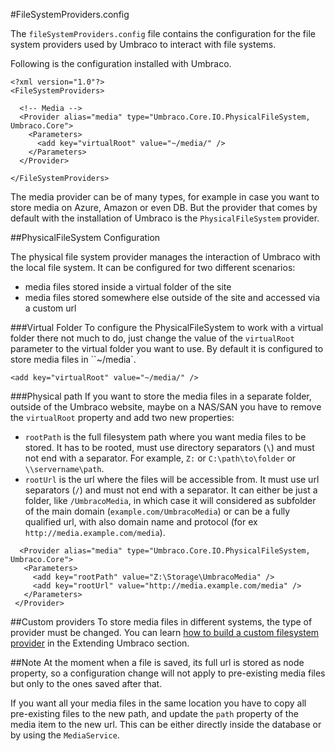 #FileSystemProviders.config

The `fileSystemProviders.config` file contains the configuration for the file system providers used by Umbraco to interact with file systems.

Following is the configuration installed with Umbraco.

```
<?xml version="1.0"?>
<FileSystemProviders>
  
  <!-- Media -->
  <Provider alias="media" type="Umbraco.Core.IO.PhysicalFileSystem, Umbraco.Core">
    <Parameters>
      <add key="virtualRoot" value="~/media/" />
    </Parameters>
  </Provider>
  
</FileSystemProviders>
```
The media provider can be of many types, for example in case you want to store media on Azure, Amazon or even DB. But the provider that comes by default with the installation of Umbraco is the `PhysicalFileSystem` provider.

##PhysicalFileSystem Configuration

The physical file system provider manages the interaction of Umbraco with the local file system. It can be configured for two different scenarios:

 - media files stored inside a virtual folder of the site
 - media files stored somewhere else outside of the site and accessed via a custom url
 
###Virtual Folder
To configure the PhysicalFileSystem to work with a virtual folder there not much to do, just change the value of the `virtualRoot` parameter to the virtual folder you want to use. By default it is configured to store media files in  ``~/media`.
```
<add key="virtualRoot" value="~/media/" />
```

###Physical path
If you want to store the media files in a separate folder, outside of the Umbraco website, maybe on a NAS/SAN you have to remove the `virtualRoot` property and add two new properties:

 - `rootPath` is the full filesystem path where you want media files to be stored. It has to be rooted, must use directory separators (`\`) and must not end with a separator. For example, `Z:` or `C:\path\to\folder` or `\\servername\path`.
 - `rootUrl` is the url where the files will be accessible from. It must use url separators (`/`) and must not end with a separator. It can either be just a folder, like `/UmbracoMedia`, in which case it will considered as subfolder of the main domain (`example.com/UmbracoMedia`) or can be a fully qualified url, with also domain name and protocol (for ex `http://media.example.com/media`).
 
 ```
   <Provider alias="media" type="Umbraco.Core.IO.PhysicalFileSystem, Umbraco.Core">
    <Parameters>
      <add key="rootPath" value="Z:\Storage\UmbracoMedia" />
      <add key="rootUrl" value="http://media.example.com/media" />
    </Parameters>
  </Provider>
 ```

##Custom providers
To store media files in different systems, the type of provider must be changed. You can learn [how to build a custom filesystem provider](/documentation/Extending/Custom-File-Systems) in the Extending Umbraco section.

##Note
At the moment when a file is saved, its full url is stored as node property, so a configuration change will not apply to pre-existing media files but only to the ones saved after that.

If you want all your media files in the same location you have to copy all pre-existing files to the new path, and update the `path` property of the media item to the new url. This can be either directly inside the database or by using the `MediaService`.
